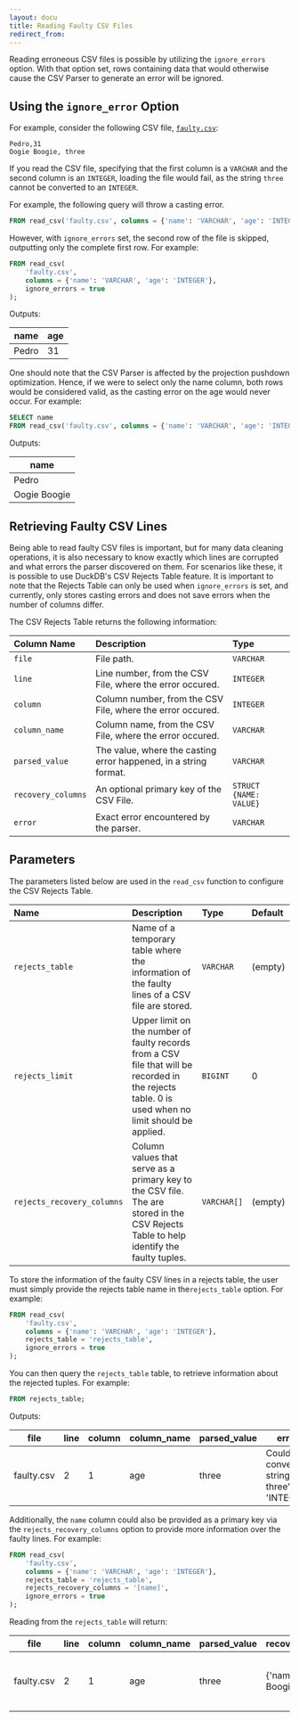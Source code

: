 ```yaml
---
layout: docu
title: Reading Faulty CSV Files
redirect_from:
---
```


Reading erroneous CSV files is possible by utilizing the `ignore_errors` option. With that option set, rows containing data that would otherwise cause the CSV Parser to generate an error will be ignored.

## Using the `ignore_error` Option

For example, consider the following CSV file, [`faulty.csv`](/data/faulty.csv):

```csv
Pedro,31
Oogie Boogie, three
```

If you read the CSV file, specifying that the first column is a `VARCHAR` and the second column is an `INTEGER`, loading the file would fail, as the string `three` cannot be converted to an `INTEGER`.

For example, the following query will throw a casting error.

```sql
FROM read_csv('faulty.csv', columns = {'name': 'VARCHAR', 'age': 'INTEGER'});
```

However, with `ignore_errors` set, the second row of the file is skipped, outputting only the complete first row. For example:

```sql
FROM read_csv(
    'faulty.csv',
    columns = {'name': 'VARCHAR', 'age': 'INTEGER'},
    ignore_errors = true
);
```

Outputs:

<div class="narrow_table"></div>

| name  | age |
|-------|-----|
| Pedro | 31  |


One should note that the CSV Parser is affected by the projection pushdown optimization. Hence, if we were to select only the name column, both rows would be considered valid, as the casting error on the age would never occur. For example:

```sql
SELECT name
FROM read_csv('faulty.csv', columns = {'name': 'VARCHAR', 'age': 'INTEGER'});
```

Outputs:

<div class="narrow_table"></div>

|     name     |
|--------------|
|     Pedro    |
| Oogie Boogie | 

## Retrieving Faulty CSV Lines

Being able to read faulty CSV files is important, but for many data cleaning operations, it is also necessary to know exactly which lines are corrupted and what errors the parser discovered on them. For scenarios like these, it is possible to use DuckDB's CSV Rejects Table feature. It is important to note that the Rejects Table can only be used when `ignore_errors` is set, and currently, only stores casting errors and does not save errors when the number of columns differ.

The CSV Rejects Table returns the following information:

<div class="narrow_table"></div>

| Column Name | Description | Type |
|:--|:-----|:-|
| `file` | File path.| `VARCHAR` |
| `line` | Line number, from the CSV File, where the error occured.| `INTEGER` |
| `column` | Column number, from the CSV File, where the error occured.| `INTEGER` |
| `column_name` | Column name, from the CSV File, where the error occured.| `VARCHAR` |
| `parsed_value` | The value, where the casting error happened, in a string format.| `VARCHAR` |
| `recovery_columns` | An optional primary key of the CSV File.| `STRUCT {NAME: VALUE}` |
| `error` | Exact error encountered by the parser. | `VARCHAR` |

## Parameters

<div class="narrow_table"></div>

The parameters listed below are used in the `read_csv` function to configure the CSV Rejects Table.

| Name | Description | Type | Default 
|:--|:-----|:-|:-|
| `rejects_table` | Name of a temporary table where the information of the faulty lines of a CSV file are stored.| `VARCHAR` | (empty) |
| `rejects_limit` | Upper limit on the number of faulty records from a CSV file that will be recorded in the rejects table. 0 is used when no limit should be applied.| `BIGINT` | 0 |
| `rejects_recovery_columns` | Column values that serve as a primary key to the CSV file. The are stored in the CSV Rejects Table to help identify the faulty tuples.| `VARCHAR[]` | (empty) |

To store the information of the faulty CSV lines in a rejects table, the user must simply provide the rejects table name in the`rejects_table` option. For example:

```sql
FROM read_csv(
    'faulty.csv',
    columns = {'name': 'VARCHAR', 'age': 'INTEGER'},
    rejects_table = 'rejects_table',
    ignore_errors = true
);
```

You can then query the `rejects_table` table, to retrieve information about the rejected tuples. For example:

```sql
FROM rejects_table;
```

Outputs:

|    file    | line | column | column_name | parsed_value |                     error                      |
|------------|------|--------|-------------|--------------|------------------------------------------------|
| faulty.csv |  2   |    1   |     age     |     three    | Could not convert string ' three' to 'INTEGER' |


Additionally, the `name` column could also be provided as a primary key via the `rejects_recovery_columns` option to provide more information over the faulty lines. For example:

```sql
FROM read_csv(
    'faulty.csv',
    columns = {'name': 'VARCHAR', 'age': 'INTEGER'},
    rejects_table = 'rejects_table',
    rejects_recovery_columns = '[name]',
    ignore_errors = true
);
```

Reading from the `rejects_table` will return:

|    file    | line | column | column_name | parsed_value |     recovery_columns     |                     error                      |
|------------|------|--------|-------------|--------------|--------------------------|------------------------------------------------|
| faulty.csv |  2   |    1   |     age     |     three    | {'name': 'Oogie Boogie'} | Could not convert string ' three' to 'INTEGER' |
